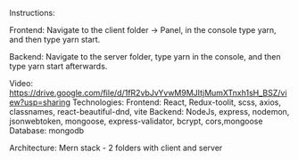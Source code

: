 Instructions:

Frontend:
Navigate to the client folder -> Panel, in the console type yarn, and then type yarn start.

Backend:
Navigate to the server folder, type yarn in the console, and then type yarn start afterwards.

Video: https://drive.google.com/file/d/1fR2vbJvYvwM9MJItjMumXTnxh1sH_BSZ/view?usp=sharing
Technologies:
Frontend: React, Redux-toolit, scss, axios, classnames, react-beautiful-dnd, vite
Backend: NodeJs, express, nodemon, jsonwebtoken, mongoose, express-validator, bcrypt, cors,mongoose
Database: mongodb

Architecture:
Mern stack - 2 folders with client and server
